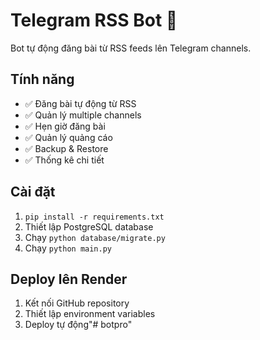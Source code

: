 # Telegram RSS Bot 🤖

Bot tự động đăng bài từ RSS feeds lên Telegram channels.

## Tính năng
- ✅ Đăng bài tự động từ RSS
- ✅ Quản lý multiple channels
- ✅ Hẹn giờ đăng bài
- ✅ Quản lý quảng cáo
- ✅ Backup & Restore
- ✅ Thống kê chi tiết

## Cài đặt
1. `pip install -r requirements.txt`
2. Thiết lập PostgreSQL database
3. Chạy `python database/migrate.py`
4. Chạy `python main.py`

## Deploy lên Render
1. Kết nối GitHub repository
2. Thiết lập environment variables
3. Deploy tự động"# botpro" 
